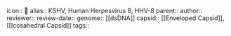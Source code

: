 icon:: 🦠
alias:: KSHV, Human Herpesvirus 8, HHV-8
parent::
author::
reviewer::
review-date::
genome:: [[dsDNA]]
capsid:: [[Enveloped Capsid]], [[Icosahedral Capsid]] 
tags::
